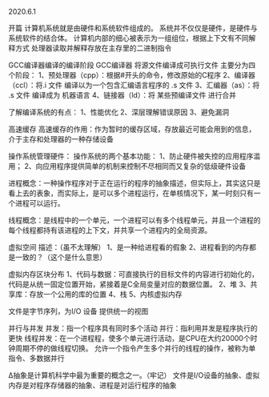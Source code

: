 2020.6.1

开篇 
计算机系统就是由硬件和系统软件组成的。
系统并不仅仅是硬件，是硬件与系统软件的结合体。
计算机内部的细心被表示为一组组位，根据上下文有不同解释方式
处理器读取并解释存放在主存里的二进制指令

GCC编译器编译的编译阶段
GCC编译器 将源文件编译成可执行文件 主要分为四个阶段：
1、预处理器（cpp）：根据#开头的命令，修改原始的C程序
2、编译器（ccl）：将.i 文件 编译以为一个包含汇编语言程序的 .s 文件
3、汇编器（as）：将 .s 文件 编译成为 机器语言
4、链接器（ld）：将 某些预编译文件 进行合并

了解编译系统的有点：
1、性能优化
2、深层理解错误原因
3、避免漏洞

高速缓存
高速缓存的作用：作为暂时的缓存区域，存放最近可能会用到的信息，介于主存和处理器的一种存储设备

操作系统管理硬件：
操作系统的两个基本功能：
1、防止硬件被失控的应用程序滥用；
2、向应用程序提供简单的机制来控制不尽相同而又复杂的低级硬件设备

进程概念：一种操作程序对于正在运行的程序的抽象描述，但实际上，其实这只是看上去的表象，而实际上，是可以多个进程运行，在单核情况下，某一时刻只有一个进程可以运行。

线程概念：是线程中的一个单元，一个进程可以有多个线程单元，并且一个进程的每个线程都持有该进程的上下文，并共享一个进程内的全局资源。

虚拟空间
描述：（虽不太理解）
1、是一种给进程看的假象
2、进程看到的内存都是一致的？（这个是什么意思）

虚拟内存区块分布
1、代码与数据：可直接执行的目标文件的内容进行初始化的，代码是从统一固定位置开始，紧接着是C全局变量对应的数据位置。
2、堆
3、共享库：存放一个公用的库的位置
4、栈
5、内核虚拟内存

文件是字节序列，为I/O 设备 提供统一的视图

并行与并发
并发：指一个程序具有同时多个活动
并行：指利用并发是程序执行的更快
线程并发：在一个进程程，使多个单元进行活动，是CPU在大约20000个时钟周期不停的做线程切换。
允许一个指令产生多个并行的线程的操作，被称为单指令、多数据并行

∆抽象是计算机科学中最为重要的概念之一。（牢记）
文件是I/O设备的抽象、虚拟内存是对程序存储器的抽象、进程是对运行程序的抽象

